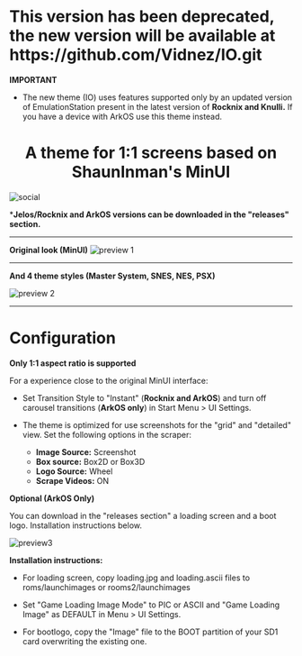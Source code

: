 <h1>This version has been deprecated, the new version will be available at https://github.com/Vidnez/IO.git </h1>
<b>IMPORTANT</b>

- The new theme (IO) uses features supported only by an updated version of EmulationStation present in the latest version of <b>Rocknix and Knulli.</b>
If you have a device with ArkOS use this theme instead.


<h1 align="center">A theme for 1:1 screens based on ShaunInman's MinUI</h1>


![social](https://github.com/user-attachments/assets/6a342b6c-18d8-4eef-a848-6444123d128c)




***Jelos/Rocknix and ArkOS versions can be downloaded in the "releases" section.**
<hr/>

**Original look (MinUI)**
![preview 1](https://github.com/user-attachments/assets/2ce6196f-e821-46d1-bc4b-cb0cc99ed9da)

<hr/>

**And 4 theme styles (Master System, SNES, NES, PSX)**

![preview 2](https://github.com/user-attachments/assets/84bd2b3e-9efd-4785-82b5-43022c6a4a84)

<hr/>

# Configuration

**Only 1:1 aspect ratio is supported**

For a experience close to the original MinUI interface: 

- Set Transition Style to "Instant" (**Rocknix and ArkOS**) and turn off carousel transitions (**ArkOS only**) in Start Menu > UI Settings.
- The theme is optimized for use screenshots for the "grid" and "detailed" view. Set the following options in the scraper:

	- **Image Source:** Screenshot
	- **Box source:** Box2D or Box3D
	- **Logo Source:** Wheel
 	- **Scrape Videos:** ON
  


**Optional (ArkOS Only)**

You can download in the "releases section" a loading screen and a boot logo. Installation instructions below.

![preview3](https://github.com/user-attachments/assets/c398861b-2767-4c8a-a866-e6d24810a312)

**Installation instructions:**

- For loading screen, copy loading.jpg and loading.ascii files to roms/launchimages or rooms2/launchimages

- Set "Game Loading Image Mode" to PIC or ASCII and "Game Loading Image" as DEFAULT in Menu > UI Settings.

- For bootlogo, copy the "Image" file to the BOOT partition of your SD1 card overwriting the existing one.




